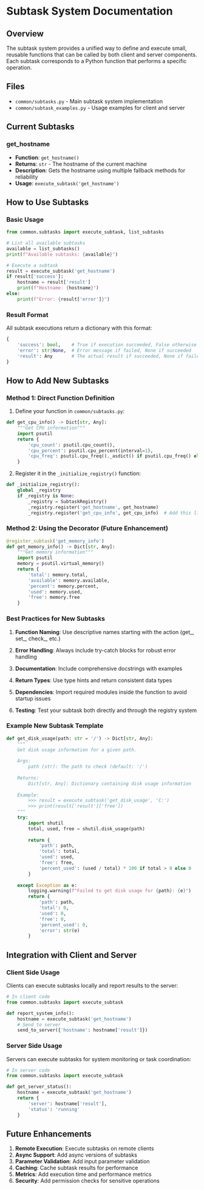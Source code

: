 # Subtask System Documentation

## Overview

The subtask system provides a unified way to define and execute small, reusable functions that can be called by both client and server components. Each subtask corresponds to a Python function that performs a specific operation.

## Files

- `common/subtasks.py` - Main subtask system implementation
- `common/subtask_examples.py` - Usage examples for client and server

## Current Subtasks

### get_hostname
- **Function**: `get_hostname()`
- **Returns**: `str` - The hostname of the current machine
- **Description**: Gets the hostname using multiple fallback methods for reliability
- **Usage**: `execute_subtask('get_hostname')`

## How to Use Subtasks

### Basic Usage

```python
from common.subtasks import execute_subtask, list_subtasks

# List all available subtasks
available = list_subtasks()
print(f"Available subtasks: {available}")

# Execute a subtask
result = execute_subtask('get_hostname')
if result['success']:
    hostname = result['result']
    print(f"Hostname: {hostname}")
else:
    print(f"Error: {result['error']}")
```

### Result Format

All subtask executions return a dictionary with this format:

```python
{
    'success': bool,    # True if execution succeeded, False otherwise
    'error': str|None,  # Error message if failed, None if succeeded
    'result': Any       # The actual result if succeeded, None if failed
}
```

## How to Add New Subtasks

### Method 1: Direct Function Definition

1. Define your function in `common/subtasks.py`:

```python
def get_cpu_info() -> Dict[str, Any]:
    """Get CPU information"""
    import psutil
    return {
        'cpu_count': psutil.cpu_count(),
        'cpu_percent': psutil.cpu_percent(interval=1),
        'cpu_freq': psutil.cpu_freq()._asdict() if psutil.cpu_freq() else None
    }
```

2. Register it in the `_initialize_registry()` function:

```python
def _initialize_registry():
    global _registry
    if _registry is None:
        _registry = SubtaskRegistry()
        _registry.register('get_hostname', get_hostname)
        _registry.register('get_cpu_info', get_cpu_info)  # Add this line
```

### Method 2: Using the Decorator (Future Enhancement)

```python
@register_subtask('get_memory_info')
def get_memory_info() -> Dict[str, Any]:
    """Get memory information"""
    import psutil
    memory = psutil.virtual_memory()
    return {
        'total': memory.total,
        'available': memory.available,
        'percent': memory.percent,
        'used': memory.used,
        'free': memory.free
    }
```

### Best Practices for New Subtasks

1. **Function Naming**: Use descriptive names starting with the action (get_, set_, check_, etc.)

2. **Error Handling**: Always include try-catch blocks for robust error handling

3. **Documentation**: Include comprehensive docstrings with examples

4. **Return Types**: Use type hints and return consistent data types

5. **Dependencies**: Import required modules inside the function to avoid startup issues

6. **Testing**: Test your subtask both directly and through the registry system

### Example New Subtask Template

```python
def get_disk_usage(path: str = '/') -> Dict[str, Any]:
    """
    Get disk usage information for a given path.
    
    Args:
        path (str): The path to check (default: '/')
        
    Returns:
        Dict[str, Any]: Dictionary containing disk usage information
        
    Example:
        >>> result = execute_subtask('get_disk_usage', 'C:')
        >>> print(result['result']['free'])
    """
    try:
        import shutil
        total, used, free = shutil.disk_usage(path)
        
        return {
            'path': path,
            'total': total,
            'used': used,
            'free': free,
            'percent_used': (used / total) * 100 if total > 0 else 0
        }
        
    except Exception as e:
        logging.warning(f"Failed to get disk usage for {path}: {e}")
        return {
            'path': path,
            'total': 0,
            'used': 0,
            'free': 0,
            'percent_used': 0,
            'error': str(e)
        }
```

## Integration with Client and Server

### Client Side Usage

Clients can execute subtasks locally and report results to the server:

```python
# In client code
from common.subtasks import execute_subtask

def report_system_info():
    hostname = execute_subtask('get_hostname')
    # Send to server
    send_to_server({'hostname': hostname['result']})
```

### Server Side Usage

Servers can execute subtasks for system monitoring or task coordination:

```python
# In server code
from common.subtasks import execute_subtask

def get_server_status():
    hostname = execute_subtask('get_hostname')
    return {
        'server': hostname['result'],
        'status': 'running'
    }
```

## Future Enhancements

1. **Remote Execution**: Execute subtasks on remote clients
2. **Async Support**: Add async versions of subtasks
3. **Parameter Validation**: Add input parameter validation
4. **Caching**: Cache subtask results for performance
5. **Metrics**: Add execution time and performance metrics
6. **Security**: Add permission checks for sensitive operations
